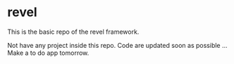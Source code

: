 # revel
 This is the basic repo of the revel framework. 
 
 Not have any project inside this repo.
Code are updated soon as possible ...
Make a to do app tomorrow.
